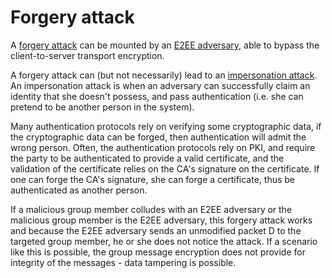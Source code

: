 # Forgery attack

A [forgery attack](https://tymyrddin.github.io/attack-trees/docs/crypto/Forgery-attack.html) can be mounted by an [E2EE adversary](../adversaries/E2EE-adversary.md), able to bypass the client-to-server transport encryption.

A forgery attack can (but not necessarily) lead to an [impersonation attack](../attacks/Impersonation-attack.md). An impersonation attack is when an adversary can successfully claim an identity that she doesn't possess, and pass authentication (i.e. she can pretend to be another person in the system). 

Many authentication protocols rely on verifying some cryptographic data, if the cryptographic data can be forged, then authentication will admit the wrong person. Often, the authentication protocols rely on PKI, and require the party to be authenticated to provide a valid certificate, and the validation of the certificate relies on the CA's signature on the certificate. If one can forge the CA's signature, she can forge a certificate, thus be authenticated as another person.

If a malicious group member colludes with an E2EE adversary or the malicious group member is the E2EE adversary, this forgery attack works and because the E2EE adversary sends an unmodified packet D to the targeted group member, he or she does not notice the attack. If a scenario like this is possible, the group message encryption does not provide for integrity of the messages - data tampering is possible.
